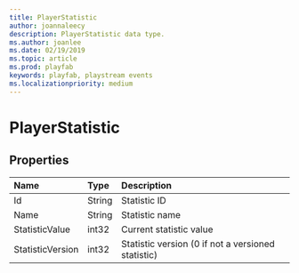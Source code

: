 ```yaml
---
title: PlayerStatistic
author: joannaleecy
description: PlayerStatistic data type.
ms.author: joanlee
ms.date: 02/19/2019
ms.topic: article
ms.prod: playfab
keywords: playfab, playstream events
ms.localizationpriority: medium
---
```


# PlayerStatistic

## Properties

|Name|Type|Description|
| :--------------------|:-------------------|:----------------------|
|Id|String|Statistic ID|
|Name|String|Statistic name|
|StatisticValue|int32|Current statistic value|
|StatisticVersion|int32|Statistic version (0 if not a versioned statistic)|
